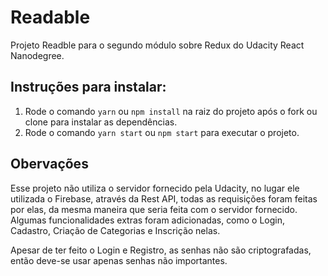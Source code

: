 # Readable

Projeto Readble para o segundo módulo sobre Redux do Udacity React Nanodegree.

## Instruções para instalar:

1.  Rode o comando `yarn` ou `npm install` na raiz do projeto após o fork ou clone para instalar as dependências.
2.  Rode o comando `yarn start` ou `npm start` para executar o projeto.

## Obervações

Esse projeto não utiliza o servidor fornecido pela Udacity, no lugar ele utilizada o Firebase, através da Rest API, todas as requisições foram feitas por elas, da mesma maneira que seria feita com o servidor fornecido. Algumas funcionalidades extras foram adicionadas, como o Login, Cadastro, Criação de Categorias e Inscrição nelas.

Apesar de ter feito o Login e Registro, as senhas não são criptografadas, então deve-se usar apenas senhas não importantes.
